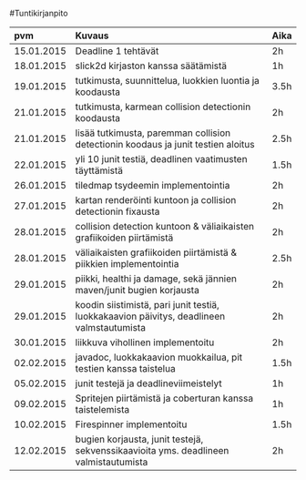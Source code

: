 ﻿#Tuntikirjanpito

| pvm        | Kuvaus        | Aika  |
|:-----------|:--------------|:------|
| 15.01.2015 | Deadline 1 tehtävät | 2h |
| 18.01.2015 | slick2d kirjaston kanssa säätämistä | 1h |
| 19.01.2015 | tutkimusta, suunnittelua, luokkien luontia ja koodausta | 3.5h |
| 21.01.2015 | tutkimusta, karmean collision detectionin koodausta | 2h |
| 21.01.2015 | lisää tutkimusta, paremman collision detectionin koodaus ja junit testien aloitus | 2.5h |
| 22.01.2015 | yli 10 junit testiä, deadlinen vaatimusten täyttämistä | 1.5h |
| 26.01.2015 | tiledmap tsydeemin implementointia | 2h |
| 27.01.2015 | kartan renderöinti kuntoon ja collision detectionin fixausta | 2h |
| 28.01.2015 | collision detection kuntoon & väliaikaisten grafiikoiden piirtämistä  | 2h |
| 28.01.2015 | väliaikaisten grafiikoiden piirtämistä & piikkien implementointia | 2.5h |
| 29.01.2015 | piikki, healthi ja damage, sekä jännien maven/junit bugien korjausta | 2h |
| 29.01.2015 | koodin siistimistä, pari junit testiä, luokkakaavion päivitys, deadlineen valmstautumista | 2h |
| 30.01.2015 | liikkuva vihollinen implementoitu | 2h |
| 02.02.2015 | javadoc, luokkakaavion muokkailua, pit testien kanssa taistelua | 1.5h |
| 05.02.2015 | junit testejä ja deadlineviimeistelyt | 1h |
| 09.02.2015 | Spritejen piirtämistä ja coberturan kanssa taistelemista | 1h |
| 10.02.2015 | Firespinner implementoitu | 1.5h |
| 12.02.2015 | bugien korjausta, junit testejä, sekvenssikaavioita yms. deadlineen valmistautumista | 2h |